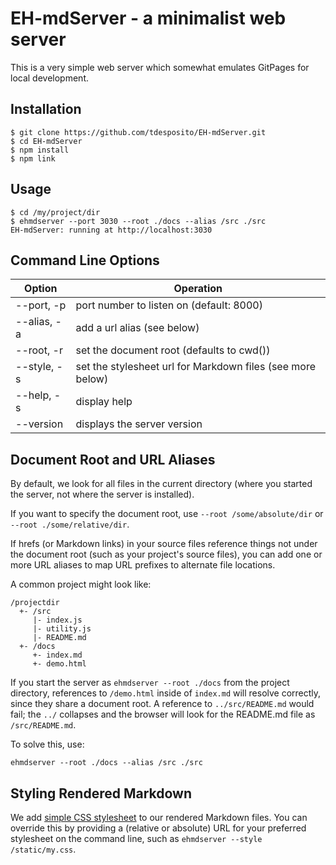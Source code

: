 # EH-mdServer - a minimalist web server

This is a very simple web server which somewhat emulates GitPages for local
development.

## Installation

```console
$ git clone https://github.com/tdesposito/EH-mdServer.git
$ cd EH-mdServer
$ npm install
$ npm link
```

## Usage
```console
$ cd /my/project/dir
$ ehmdserver --port 3030 --root ./docs --alias /src ./src
EH-mdServer: running at http://localhost:3030
```

## Command Line Options

| Option | Operation |
| -- | -- |
| --port, -p  | port number to listen on (default: 8000) |
| --alias, -a | add a url alias (see below) |
| --root, -r  | set the document root (defaults to cwd()) |
| --style, -s | set the stylesheet url for Markdown files (see more below) |
| --help, -s | display help |
| --version | displays the server version |

## Document Root and URL Aliases
By default, we look for all files in the current directory (where you started
the server, not where the server is installed).

If you want to specify the document root, use `--root /some/absolute/dir` or
`--root ./some/relative/dir`.

If hrefs (or Markdown links) in your source files reference things not under the
document root (such as your project's source files), you can add one or more URL
aliases to map URL prefixes to alternate file locations.

A common project might look like:

```
/projectdir
  +- /src
     |- index.js
     |- utility.js
     |- README.md
  +- /docs
     +- index.md
     +- demo.html
```

If you start the server as `ehmdserver --root ./docs` from the project
directory, references to `/demo.html` inside of `index.md` will resolve
correctly, since they share a document root. A reference to `../src/README.md`
would fail; the `../` collapses and the browser will look for the README.md file
as `/src/README.md`.

To solve this, use:

`ehmdserver --root ./docs --alias /src ./src`

## Styling Rendered Markdown

We add [simple CSS stylesheet](/md.css) to our rendered Markdown files. You can
override this by providing a (relative or absolute) URL for your preferred
stylesheet on the command line, such as `ehmdserver --style /static/my.css`.
